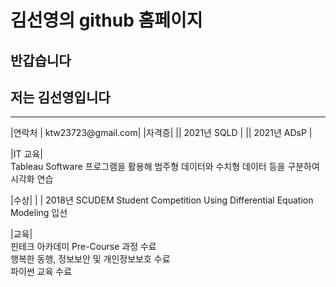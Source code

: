 # 김선영의 github 홈페이지
## 반갑습니다 <br>
## 저는 김선영입니다 <br>
<hr>
|연락처 | ktw23723@gmail.com|
|자격증| 
|| 2021년 SQLD |
|| 2021년 ADsP |

|IT 교육|  
Tableau Software 프로그램을 활용해 범주형 데이터와 수치형 데이터 등을 구분하여 시각화 연습  <br>

|수상|
| | 2018년 SCUDEM Student Competition Using Differential Equation Modeling 입선


|교육|<br>
핀테크 아카데미 Pre-Course 과정 수료  <br>
행복한 동행, 정보보안 및 개인정보보호 수료  <br>
파이썬 교육 수료
 
